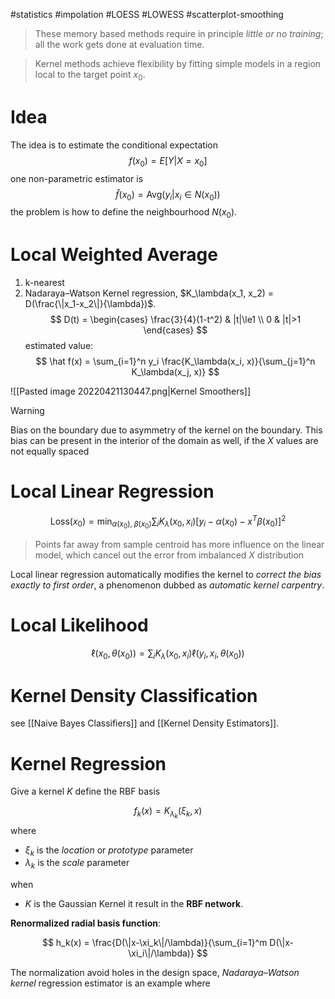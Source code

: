 #statistics #impolation #LOESS #LOWESS #scatterplot-smoothing

> These memory based methods require in principle _little or no training_; all the work gets done at evaluation time.

> Kernel methods achieve flexibility by fitting simple models in a region local to the target point $x_0$. 


# Idea

The idea is to estimate the conditional expectation
$$
f(x_0) = E[Y|X=x_0]
$$
one non-parametric estimator is 
$$
\hat f(x_0) = \text{Avg}(y_i | x_i\in N(x_0))
$$
the problem is how to define the neighbourhood $N(x_0)$.


# Local Weighted Average

1. k-nearest
2. Nadaraya–Watson Kernel regression, $K_\lambda(x_1, x_2) = D(\frac{\|x_1-x_2\|}{\lambda})$.
$$
D(t) = \begin{cases}
  \frac{3}{4}(1-t^2) & |t|\le1  \\
  0  & |t|>1
\end{cases}
$$
  estimated value:
$$
\hat f(x) = \sum_{i=1}^n y_i \frac{K_\lambda(x_i, x)}{\sum_{j=1}^n K_\lambda(x_j, x)}
$$


![[Pasted image 20220421130447.png|Kernel Smoothers]]

>[!WARNING]
> Bias on the boundary due to asymmetry of the kernel on the boundary.
> This bias can be present in the interior of the domain as well, if the $X$ values are not equally spaced


# Local Linear Regression

$$
\text{Loss}(x_0) = \min_{\alpha(x_0),\;\beta(x_0)} \sum_i K_\lambda(x_0,x_i) \big[y_i-\alpha(x_0) - x^T\beta(x_0)\big]^2
$$

> Points far away from sample centroid has more influence on the linear model, which cancel out the error from imbalanced $X$ distribution 

Local linear regression automatically modifies the kernel to _correct the bias exactly to first order_, a phenomenon dubbed as _automatic kernel carpentry_.


# Local Likelihood

$$
\ell(x_0, \theta(x_0)) = \sum_i K_\lambda(x_0,x_i)\ell(y_i,x_i, \theta(x_0))
$$


# Kernel Density Classification

see [[Naive Bayes Classifiers]] and [[Kernel Density Estimators]].


# Kernel Regression

Give a kernel $K$ define the RBF basis

$$
f_k(x) = K_{\lambda_k}\big(\xi_k,x\big)
$$
where
- $\xi_k$ is the _location_ or _prototype_ parameter
- $\lambda_k$ is the _scale_ parameter

when 
- $K$ is the Gaussian Kernel it result in the **RBF network**.

**Renormalized radial basis function**:

$$
h_k(x) = \frac{D(\|x-\xi_k\|/\lambda)}{\sum_{i=1}^m D(\|x-\xi_i\|/\lambda)}
$$

The normalization avoid holes in the design space, _Nadaraya–Watson kernel_ regression estimator is an example where





